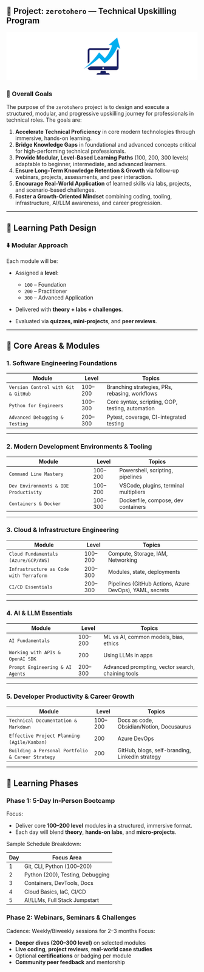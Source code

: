 ## 🔷 Project: `zerotohero` — Technical Upskilling Program

![Zero to Hero Upskilling Logo](/assets/zerotohero-logo.png)

### 🎯 Overall Goals

The purpose of the `zerotohero` project is to design and execute a structured, modular, and progressive upskilling journey for professionals in technical roles. The goals are:

1. **Accelerate Technical Proficiency** in core modern technologies through immersive, hands-on learning.
2. **Bridge Knowledge Gaps** in foundational and advanced concepts critical for high-performing technical professionals.
3. **Provide Modular, Level-Based Learning Paths** (100, 200, 300 levels) adaptable to beginner, intermediate, and advanced learners.
4. **Ensure Long-Term Knowledge Retention & Growth** via follow-up webinars, projects, assessments, and peer interaction.
5. **Encourage Real-World Application** of learned skills via labs, projects, and scenario-based challenges.
6. **Foster a Growth-Oriented Mindset** combining coding, tooling, infrastructure, AI/LLM awareness, and career progression.

---

## 🧭 Learning Path Design

### ⬇️ Modular Approach

Each module will be:

* Assigned a **level**:

  * `100` – Foundation
  * `200` – Practitioner
  * `300` – Advanced Application
* Delivered with **theory + labs + challenges**.
* Evaluated via **quizzes, mini-projects**, and **peer reviews**.

---

## 🧩 Core Areas & Modules

### 1. **Software Engineering Foundations**

| Module                              | Level   | Topics                                           |
| ----------------------------------- | ------- | ------------------------------------------------ |
| `Version Control with Git & GitHub` | 100–200 | Branching strategies, PRs, rebasing, workflows   |
| `Python for Engineers`              | 100–300 | Core syntax, scripting, OOP, testing, automation |
| `Advanced Debugging & Testing`      | 200–300 | Pytest, coverage, CI-integrated testing          |

---

### 2. **Modern Development Environments & Tooling**

| Module                                | Level   | Topics                                |
| ------------------------------------- | ------- | ------------------------------------- |
| `Command Line Mastery`                | 100–200 | Powershell, scripting, pipelines      |
| `Dev Environments & IDE Productivity` | 100–200 | VSCode, plugins, terminal multipliers |
| `Containers & Docker`                 | 100–300 | Dockerfile, compose, dev containers   |

---

### 3. **Cloud & Infrastructure Engineering**

| Module                                  | Level   | Topics                                                  |
| --------------------------------------- | ------- | ------------------------------------------------------- |
| `Cloud Fundamentals (Azure/GCP/AWS)`    | 100–200 | Compute, Storage, IAM, Networking                       |
| `Infrastructure as Code with Terraform` | 200–300 | Modules, state, deployments                             |
| `CI/CD Essentials`                      | 200–300 | Pipelines (GitHub Actions, Azure DevOps), YAML, secrets |

---

### 4. **AI & LLM Essentials**

| Module                           | Level   | Topics                                            |
| -------------------------------- | ------- | ------------------------------------------------- |
| `AI Fundamentals`                | 100–200 | ML vs AI, common models, bias, ethics             |
| `Working with APIs & OpenAI SDK` | 200     | Using LLMs in apps                                |
| `Prompt Engineering & AI Agents` | 200–300 | Advanced prompting, vector search, chaining tools |

---

### 5. **Developer Productivity & Career Growth**

| Module                                            | Level   | Topics                                          |
| ------------------------------------------------- | ------- | ----------------------------------------------- |
| `Technical Documentation & Markdown`              | 100–200 | Docs as code, Obsidian/Notion, Docusaurus       |
| `Effective Project Planning (Agile/Kanban)`       | 200     | Azure DevOps                                    |
| `Building a Personal Portfolio & Career Strategy` | 200     | GitHub, blogs, self-branding, LinkedIn strategy |

---

## 📅 Learning Phases

### Phase 1: **5-Day In-Person Bootcamp**

Focus:

* Deliver core **100–200 level** modules in a structured, immersive format.
* Each day will blend **theory**, **hands-on labs**, and **micro-projects**.

Sample Schedule Breakdown:

| Day | Focus Area                       |
| --- | -------------------------------- |
| 1   | Git, CLI, Python (100–200)       |
| 2   | Python (200), Testing, Debugging |
| 3   | Containers, DevTools, Docs       |
| 4   | Cloud Basics, IaC, CI/CD         |
| 5   | AI/LLMs, Full Stack Jumpstart    |

### Phase 2: **Webinars, Seminars & Challenges**

Cadence: Weekly/Biweekly sessions for 2–3 months
Focus:

* **Deeper dives (200–300 level)** on selected modules
* **Live coding**, **project reviews**, **real-world case studies**
* Optional **certifications** or badging per module
* **Community peer feedback** and mentorship

